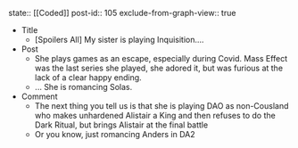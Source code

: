 state:: [[Coded]]
post-id:: 105
exclude-from-graph-view:: true

- Title
  - [Spoilers All] My sister is playing Inquisition....
- Post
  - She plays games as an escape, especially during Covid. Mass Effect was the last series she played, she adored it, but was furious at the lack of a clear happy ending.
  - ... She is romancing Solas.
- Comment
  - The next thing you tell us is that she is playing DAO as non-Cousland who makes unhardened Alistair a King and then refuses to do the Dark Ritual, but brings Alistair at the final battle
  - Or you know, just romancing Anders in DA2
